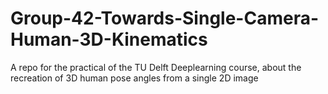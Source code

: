 # Group-42-Towards-Single-Camera-Human-3D-Kinematics
A repo for the practical of the TU Delft Deeplearning course, about the recreation of 3D human pose angles from a single 2D image
